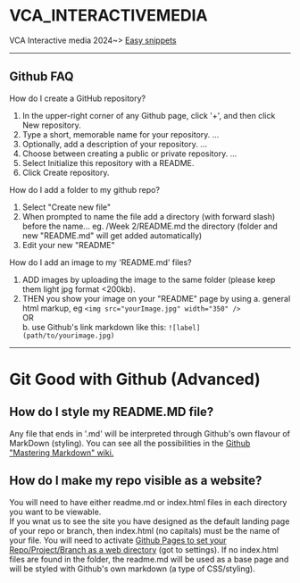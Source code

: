 # VCA_INTERACTIVEMEDIA
VCA Interactive media 2024~>
[Easy snippets](easy_CSS_snippets.html)

_____________________________________
## <strong>Github FAQ</strong>

How do I create a GitHub repository?
 1. In the upper-right corner of any Github page, click '+', and then click New repository.
 2. Type a short, memorable name for your repository. ...
 3. Optionally, add a description of your repository. ...
 4. Choose between creating a public or private repository. ...
 5. Select Initialize this repository with a README.
 6. Click Create repository.

How do I add a folder to my github repo?
 1. Select "Create new file"
 2. When prompted to name the file add a directory (with forward slash) before the name... eg. /Week 2/README.md the directory (folder and new "README.md" will get added automatically)
 3. Edit your new "README" 

How do I add an image to my 'README.md' files?
 1. ADD images by uploading the image to the same folder (please keep them light jpg format <200kb).
 2. THEN you show your image on your "README" page by using 
   a. general html markup, eg `<img src="yourImage.jpg" width="350" />`<br/>
 OR<br/>
   b.  use Github's link markdown like this: `![label](path/to/yourimage.jpg)`
_____________________________________
# Git Good with Github (Advanced)
## How do I style my README.MD file?
Any file that ends in '.md' will be interpreted through Github's own flavour of MarkDown (styling). You can see all the possibilities in the [Github "Mastering Markdown" wiki.](https://guides.github.com/features/mastering-markdown/)

## How do I make my repo visible as a website?
You will need to have either readme.md or index.html files in each directory you want to be viewable. <br/>
If you wnat us to see the site you have designed as the default landing page of your repo or branch, then index.html (no capitals) must be the name of your file.
You will need to activate [Github Pages to set your Repo/Project/Branch as a web directory](https://docs.github.com/en/pages/getting-started-with-github-pages/configuring-a-publishing-source-for-your-github-pages-site) (got to settings). If no index.html files are found in the folder, the readme.md will be used as a base page and will be styled with Github's own markdown (a type of CSS/styling).
